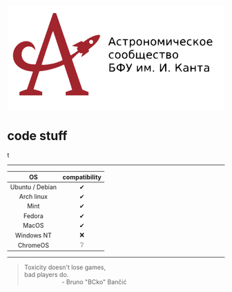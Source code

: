 <p align="center"><a href="https://astromodel.ru"><img alt="Astromodel" src="./configurator/static/images/logo.svg"></a></p>

# code stuff #

t

-----------------------------------------

|        **OS**       | **compatibility** |
|:-------------------:|:-----------------:|
|   Ubuntu / Debian   |         ✔        |
|     Arch  linux     |         ✔        |
|         Mint        |         ✔        |
|        Fedora       |         ✔        |
|        MacOS        |         ✔        |
|     Windows  NT     |         ❌        |
|      ChromeOS       |         ❔        |

-----------------------------------------

> Toxicity doesn't lose games, <br>
> bad players do. <br>
> &nbsp;&nbsp;&nbsp;&nbsp;&nbsp;&nbsp;&nbsp;&nbsp;&nbsp;&nbsp;&nbsp;&nbsp;&nbsp;&nbsp;&nbsp;&nbsp;&nbsp;&nbsp;&nbsp;&nbsp;&nbsp;&nbsp;\- Bruno "BCko" Bančić

